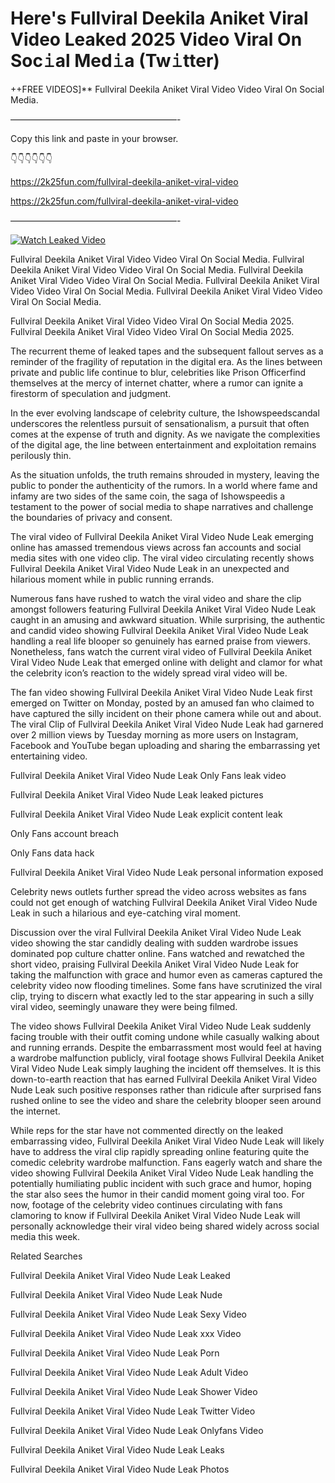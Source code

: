 # Here's Fullviral Deekila Aniket Viral Video Leaked 2025 Video Viral On Soc𝚒al Med𝚒a (Tw𝚒tter)

++FREE VIDEOS]** Fullviral Deekila Aniket Viral Video Video Viral On Social Media.

———————————————————-

Copy this link and paste in your browser.

👇👇👇👇👇👇

https://2k25fun.com/fullviral-deekila-aniket-viral-video

https://2k25fun.com/fullviral-deekila-aniket-viral-video

———————————————————-

[![Watch Leaked Video](https://miro.medium.com/v2/resize:fit:828/format:webp/1*cilzJN44JGOrTw9NJCrNHA.gif "Watch Leaked Video")](https://2k25fun.com/fullviral-deekila-aniket-viral-video)

Fullviral Deekila Aniket Viral Video Video Viral On Social Media. Fullviral Deekila Aniket Viral Video Video Viral On Social Media. Fullviral Deekila Aniket Viral Video Video Viral On Social Media. Fullviral Deekila Aniket Viral Video Video Viral On Social Media. Fullviral Deekila Aniket Viral Video Video Viral On Social Media.

Fullviral Deekila Aniket Viral Video Video Viral On Social Media 2025. Fullviral Deekila Aniket Viral Video Video Viral On Social Media 2025.

The recurrent theme of leaked tapes and the subsequent fallout serves as a reminder of the fragility of reputation in the digital era. As the lines between private and public life continue to blur, celebrities like Prison Officerfind themselves at the mercy of internet chatter, where a rumor can ignite a firestorm of speculation and judgment.

In the ever evolving landscape of celebrity culture, the Ishowspeedscandal underscores the relentless pursuit of sensationalism, a pursuit that often comes at the expense of truth and dignity. As we navigate the complexities of the digital age, the line between entertainment and exploitation remains perilously thin.

As the situation unfolds, the truth remains shrouded in mystery, leaving the public to ponder the authenticity of the rumors. In a world where fame and infamy are two sides of the same coin, the saga of Ishowspeedis a testament to the power of social media to shape narratives and challenge the boundaries of privacy and consent.

The viral video of Fullviral Deekila Aniket Viral Video Nude Leak emerging online has amassed tremendous views across fan accounts and social media sites with one video clip. The viral video circulating recently shows Fullviral Deekila Aniket Viral Video Nude Leak in an unexpected and hilarious moment while in public running errands.

Numerous fans have rushed to watch the viral video and share the clip amongst followers featuring Fullviral Deekila Aniket Viral Video Nude Leak caught in an amusing and awkward situation. While surprising, the authentic and candid video showing Fullviral Deekila Aniket Viral Video Nude Leak handling a real life blooper so genuinely has earned praise from viewers. Nonetheless, fans watch the current viral video of Fullviral Deekila Aniket Viral Video Nude Leak that emerged online with delight and clamor for what the celebrity icon’s reaction to the widely spread viral video will be.

The fan video showing Fullviral Deekila Aniket Viral Video Nude Leak first emerged on Twitter on Monday, posted by an amused fan who claimed to have captured the silly incident on their phone camera while out and about. The viral Clip of Fullviral Deekila Aniket Viral Video Nude Leak had garnered over 2 million views by Tuesday morning as more users on Instagram, Facebook and YouTube began uploading and sharing the embarrassing yet entertaining video.

Fullviral Deekila Aniket Viral Video Nude Leak Only Fans leak video

Fullviral Deekila Aniket Viral Video Nude Leak leaked pictures

Fullviral Deekila Aniket Viral Video Nude Leak explicit content leak

Only Fans account breach

Only Fans data hack

Fullviral Deekila Aniket Viral Video Nude Leak personal information exposed

Celebrity news outlets further spread the video across websites as fans could not get enough of watching Fullviral Deekila Aniket Viral Video Nude Leak in such a hilarious and eye-catching viral moment.

Discussion over the viral Fullviral Deekila Aniket Viral Video Nude Leak video showing the star candidly dealing with sudden wardrobe issues dominated pop culture chatter online. Fans watched and rewatched the short video, praising Fullviral Deekila Aniket Viral Video Nude Leak for taking the malfunction with grace and humor even as cameras captured the celebrity video now flooding timelines. Some fans have scrutinized the viral clip, trying to discern what exactly led to the star appearing in such a silly viral video, seemingly unaware they were being filmed.

The video shows Fullviral Deekila Aniket Viral Video Nude Leak suddenly facing trouble with their outfit coming undone while casually walking about and running errands. Despite the embarrassment most would feel at having a wardrobe malfunction publicly, viral footage shows Fullviral Deekila Aniket Viral Video Nude Leak simply laughing the incident off themselves. It is this down-to-earth reaction that has earned Fullviral Deekila Aniket Viral Video Nude Leak such positive responses rather than ridicule after surprised fans rushed online to see the video and share the celebrity blooper seen around the internet.

While reps for the star have not commented directly on the leaked embarrassing video, Fullviral Deekila Aniket Viral Video Nude Leak will likely have to address the viral clip rapidly spreading online featuring quite the comedic celebrity wardrobe malfunction. Fans eagerly watch and share the video showing Fullviral Deekila Aniket Viral Video Nude Leak handling the potentially humiliating public incident with such grace and humor, hoping the star also sees the humor in their candid moment going viral too. For now, footage of the celebrity video continues circulating with fans clamoring to know if Fullviral Deekila Aniket Viral Video Nude Leak will personally acknowledge their viral video being shared widely across social media this week.

Related Searches

Fullviral Deekila Aniket Viral Video Nude Leak Leaked

Fullviral Deekila Aniket Viral Video Nude Leak Nude

Fullviral Deekila Aniket Viral Video Nude Leak Sexy Video

Fullviral Deekila Aniket Viral Video Nude Leak xxx Video

Fullviral Deekila Aniket Viral Video Nude Leak Porn

Fullviral Deekila Aniket Viral Video Nude Leak Adult Video

Fullviral Deekila Aniket Viral Video Nude Leak Shower Video

Fullviral Deekila Aniket Viral Video Nude Leak Twitter Video

Fullviral Deekila Aniket Viral Video Nude Leak Onlyfans Video

Fullviral Deekila Aniket Viral Video Nude Leak Leaks

Fullviral Deekila Aniket Viral Video Nude Leak Photos